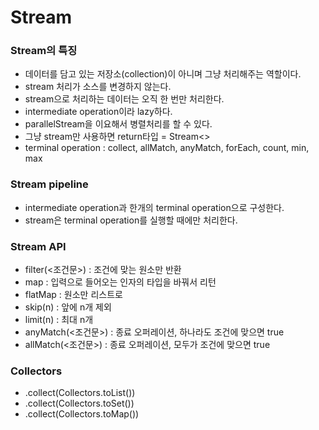 # Stream
### Stream의 특징
- 데이터를 담고 있는 저장소(collection)이 아니며 그냥 처리해주는 역할이다.
- stream 처리가 소스를 변경하지 않는다.
- stream으로 처리하는 데이터는 오직 한 번만 처리한다.
- intermediate operation이라 lazy하다.
- parallelStream을 이요해서 병렬처리를 할 수 있다.
- 그냥 stream만 사용하면 return타입 = Stream<>
- terminal operation : collect, allMatch, anyMatch, forEach, count, min, max

### Stream pipeline
- intermediate operation과 한개의 terminal operation으로 구성한다. 
- stream은 terminal operation를 실행할 때에만 처리한다. 

### Stream API
- filter(<조건문>) : 조건에 맞는 원소만 반환
- map : 입력으로 들어오는 인자의 타입을 바꿔서 리턴
- flatMap : 원소만 리스트로 
- skip(n) : 앞에 n개 제외
- limit(n) : 최대 n개
- anyMatch(<조건문>) : 종료 오퍼레이션, 하나라도 조건에 맞으면 true
- allMatch(<조건문>) : 종료 오퍼레이션, 모두가 조건에 맞으면 true

### Collectors
- .collect(Collectors.toList())
- .collect(Collectors.toSet())
- .collect(Collectors.toMap()) 